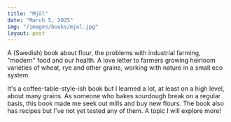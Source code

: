 ```yaml
---
title: "Mjöl"
date: "March 5, 2025"
img: "/images/books/mjol.jpg"
layout: post
---
```


A (Swedish) book about flour, the problems with industrial farming, "modern" food and our health.
A love letter to farmers growing heirloom varieties of wheat, rye and other grains, working with nature in a small eco system.

It's a coffee-table-style-ish book but I learned a lot, at least on a high level, about many grains.
As someone who bakes sourdough break on a regular basis, this book made me seek out mills and buy new flours.
The book also has recipes but I've not yet tested any of them.
A topic I will explore more!
